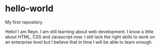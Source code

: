# hello-world
My first repository

Hello! I am Reyn. I am still learning about web development. I know a little about HTML, CSS and Javascript now. I still lack the right skills to work on an enterprise level but I believe that in time I will be able to learn enough. 
